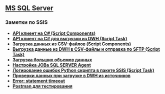 ## [MS SQL Server](../MSSQL.md)  
### Заметки по SSIS  

- **[API клиент на C# (Script Components)](./API_Client/API_Client.md)**  
- **[API клиент на C# для выгрузки из DWH (Script Task)](./API_Client_Upload/API_Client_Upload.md)**  
- **[Загрузка данных из CSV-файлов (Script Components)](./Load_from_CSV_file/Load_from_CSV_file.md)**  
- **[Выгрузка данные из DWH в CSV-файлы и отправка по SFTP (Script Task)](./Upload_ZIP_by_SCP_SFTP/Upload_ZIP_by_SCP_SFTP.md)**  
- **[Загрузка больших объемов данных](./Load_Big_Data/Load_Big_Data.md)**
- **[Настройка JOBа SQL SERVER Agent](./Setting_SQL_Server_Agent_JOB/Setting_JOB.md)**  
- **[Логирование ошибок Python скрипта в пакете SSIS (Script Task)](./Get_Error_From_Python_Script/Get_Error_From_Python_Script.md)**  
- **[Проверки данных при загрузке в DWH из источников](./Data_Quality_Checks/Data_Quality_Checks.md)**  
- **[Error: statement timeout](./Error_statement_timeout/Error_statement_timeout.md)**  
- **[Postman для тестирования](./Postman/Postman.md)**  
